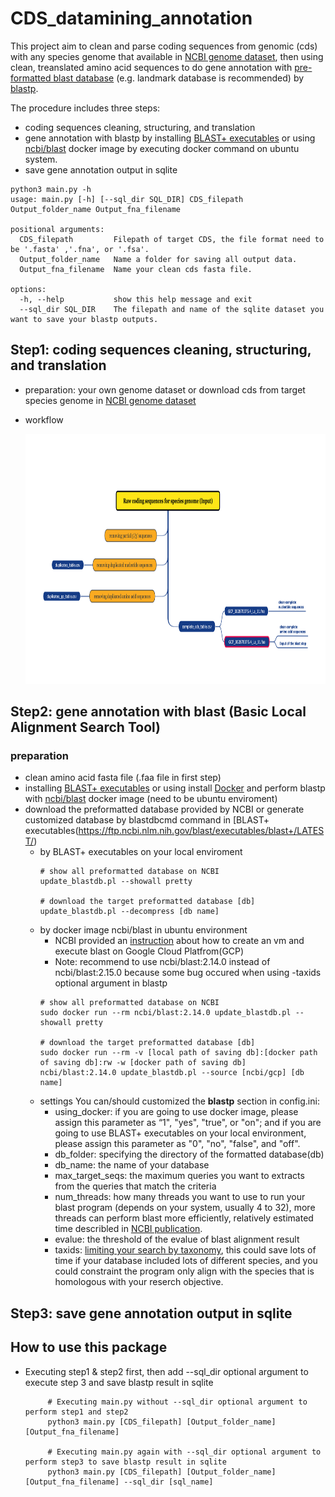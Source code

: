 # CDS_datamining_annotation
This project aim to clean and parse coding sequences from genomic (cds) with any species genome that available in [NCBI genome dataset](https://ftp.ncbi.nlm.nih.gov/genomes/), then using clean, treanslated amino acid sequences to do gene annotation with [pre-formatted blast database](https://ftp.ncbi.nlm.nih.gov/blast/db/) (e.g. landmark database is recommended) by [blastp](https://blast.ncbi.nlm.nih.gov/Blast.cgi?PAGE=Proteins).<br/>

The procedure includes three steps:
- coding sequences cleaning, structuring, and  translation
- gene annotation with blastp by installing [BLAST+ executables](https://ftp.ncbi.nlm.nih.gov/blast/executables/blast+/LATEST/) or using [ncbi/blast](https://hub.docker.com/r/ncbi/blast/tags) docker image by executing docker command on ubuntu system.
- save gene annotation output in sqlite

```
python3 main.py -h
usage: main.py [-h] [--sql_dir SQL_DIR] CDS_filepath Output_folder_name Output_fna_filename

positional arguments:
  CDS_filepath         Filepath of target CDS, the file format need to be '.fasta' ,'.fna', or '.fsa'.
  Output_folder_name   Name a folder for saving all output data.
  Output_fna_filename  Name your clean cds fasta file.

options:
  -h, --help           show this help message and exit
  --sql_dir SQL_DIR    The filepath and name of the sqlite dataset you want to save your blastp outputs.
```

## Step1: coding sequences cleaning, structuring, and  translation
- preparation: your own genome dataset or download cds from target species genome in [NCBI genome dataset](https://ftp.ncbi.nlm.nih.gov/genomes/)
- workflow

  <img src="images/step1.png" width=800, height=400></img>


## Step2: gene annotation with blast (Basic Local Alignment Search Tool)
### preparation
  - clean amino acid fasta file (.faa file in first step)
  - installing [BLAST+ executables](https://ftp.ncbi.nlm.nih.gov/blast/executables/blast+/LATEST/) or using install [Docker](https://www.docker.com/get-started/) and perform blastp with [ncbi/blast](https://hub.docker.com/r/ncbi/blast/tags) docker image (need to be ubuntu enviroment)
  - download the preformatted database provided by NCBI or generate customized database by blastdbcmd command in [BLAST+ executables(https://ftp.ncbi.nlm.nih.gov/blast/executables/blast+/LATEST/)
     - by BLAST+ executables on your local enviroment
       ```
       # show all preformatted database on NCBI
       update_blastdb.pl --showall pretty
     
       # download the target preformatted database [db]
       update_blastdb.pl --decompress [db name]
       ```
     - by docker image ncbi/blast in ubuntu environment
       - NCBI provided an [instruction](https://github.com/ncbi/blast_plus_docs) about how to create an vm and execute blast on Google Cloud Platfrom(GCP)
       - Note: recommend to use ncbi/blast:2.14.0 instead of ncbi/blast:2.15.0 because some bug occured when using -taxids optional argument in blastp
       ```
       # show all preformatted database on NCBI
       sudo docker run --rm ncbi/blast:2.14.0 update_blastdb.pl --showall pretty
     
       # download the target preformatted database [db]
       sudo docker run --rm -v [local path of saving db]:[docker path of saving db]:rw -w [docker path of saving db] ncbi/blast:2.14.0 update_blastdb.pl --source [ncbi/gcp] [db name]
       ```
    - settings
      You can/should customized the **blastp** section in config.ini:
      - using_docker: if you are going to use docker image, please assign this parameter as “1", "yes", "true", or "on"; and if you are going to use BLAST+ executables on your local environment, please assign this parameter as "0", "no", "false", and "off".
      - db_folder: specifying the directory of the formatted database(db)
      - db_name: the name of your database
      - max_target_seqs: the maximum queries you want to extracts from the queries that match the criteria
      - num_threads: how many threads you want to use to run your blast program (depends on your system, usually 4 to 32), more threads can perform blast more efficiently, relatively estimated time describled in [NCBI publication](https://www.ncbi.nlm.nih.gov/books/NBK571452/).
      - evalue: the threshold of the evalue of blast alignment result
      - taxids: [limiting your search by taxonomy](https://www.ncbi.nlm.nih.gov/books/NBK569846/), this could save lots of time if your database included lots of different species, and you could constraint the program only align with the species that is homologous with your reserch objective.
## Step3: save gene annotation output in sqlite
## How to use this package
- Executing step1 & step2 first, then add --sql_dir optional argument to execute step 3 and save blastp result in sqlite
  ```
       # Executing main.py without --sql_dir optional argument to perform step1 and step2
       python3 main.py [CDS_filepath] [Output_folder_name] [Output_fna_filename]
     
       # Executing main.py again with --sql_dir optional argument to perform step3 to save blastp result in sqlite
       python3 main.py [CDS_filepath] [Output_folder_name] [Output_fna_filename] --sql_dir [sql_name]
  ```
